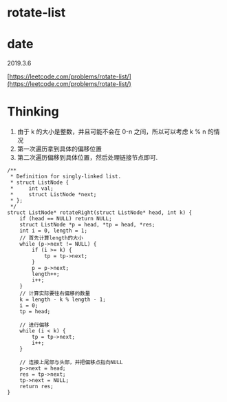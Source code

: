 # rotate-list

# date

2019.3.6

[https://leetcode.com/problems/rotate-list/](https://leetcode.com/problems/rotate-list/)

# Thinking

1. 由于 k 的大小是整数，并且可能不会在 0-n 之间，所以可以考虑 k % n 的情况
2. 第一次遍历拿到具体的偏移位置
3. 第二次遍历偏移到具体位置，然后处理链接节点即可.

```
/**
 * Definition for singly-linked list.
 * struct ListNode {
 *     int val;
 *     struct ListNode *next;
 * };
 */
struct ListNode* rotateRight(struct ListNode* head, int k) {
    if (head == NULL) return NULL;
    struct ListNode *p = head, *tp = head, *res;
    int i = 0, length = 1;
    // 首先计算length的大小
    while (p->next != NULL) {
        if (i >= k) {
            tp = tp->next;
        }
        p = p->next;
        length++;
        i++;
    }
    // 计算实际要往右偏移的数量
    k = length - k % length - 1;
    i = 0;
    tp = head;

    // 进行偏移
    while (i < k) {
        tp = tp->next;
        i++;
    }

    // 连接上尾部与头部，并把偏移点指向NULL
    p->next = head;
    res = tp->next;
    tp->next = NULL;
    return res;
}
```
